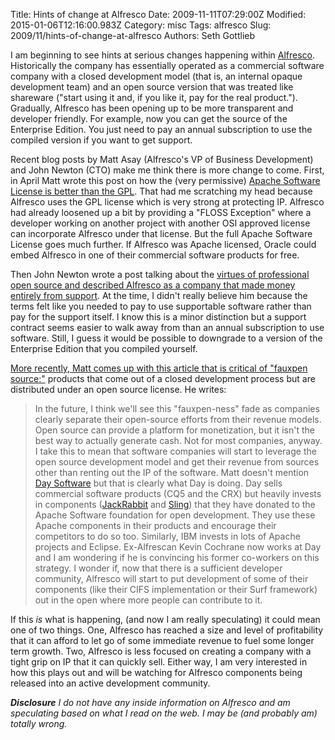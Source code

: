 Title: Hints of change at Alfresco
Date: 2009-11-11T07:29:00Z
Modified: 2015-01-06T12:16:00.983Z
Category: misc
Tags: alfresco
Slug: 2009/11/hints-of-change-at-alfresco
Authors: Seth Gottlieb

I am beginning to see hints at serious changes happening within [Alfresco](http://www.alfresco.com). Historically the company has essentially operated as a commercial software company with a closed development model (that is, an internal opaque development team) and an open source version that was treated like shareware ("start using it and, if you like it, pay for the real product."). Gradually, Alfresco has been opening up to be more transparent and developer friendly. For example, now you can get the source of the Enterprise Edition. You just need to pay an annual subscription to use the compiled version if you want to get support.

  

Recent blog posts by Matt Asay (Alfresco's VP of Business Development) and John Newton (CTO) make me think there is more change to come. First, in April Matt wrote this post on how the (very permissive) [Apache Software License is better than the GPL](http://news.cnet.com/8301-13505_3-10229817-16.html?tag=col1;post-4129). That had me scratching my head because Alfresco uses the GPL license which is very strong at protecting IP. Alfresco had already loosened up a bit by providing a "FLOSS Exception" where a developer working on another project with another OSI approved license can incorporate Alfresco under that license. But the full Apache Software License goes much further. If Alfresco was Apache licensed, Oracle could embed Alfresco in one of their commercial software products for free.

  

Then John Newton wrote a post talking about the [virtues of professional open source and described Alfresco as a company that made money entirely from support](http://newton.typepad.com/content/2009/07/professional-open-source-software.html). At the time, I didn't really believe him because the terms felt like you needed to pay to use supportable software rather than pay for the support itself. I know this is a minor distinction but a support contract seems easier to walk away from than an annual subscription to use software. Still, I guess it would be possible to downgrade to a version of the Enterprise Edition that you compiled yourself.  

[More recently, Matt comes up with this article that is critical of "fauxpen source:"](http://news.cnet.com/8301-13505_3-10394478-16.html?part=rss&amp;tag=feed&amp;subj=TheOpenRoad) products that come out of a closed development process but are distributed under an open source license. He writes:  
>  In the future, I think we'll see this "fauxpen-ness" fade as companies clearly separate their open-source efforts from their revenue models. Open source can provide a platform for monetization, but it isn't the best way to actually generate cash. Not for most companies, anyway.   
I take this to mean that software companies will start to leverage the open source development model and get their revenue from sources other than renting out the IP of the software. Matt doesn't mention [Day Software](http://www.day.com) but that is clearly what Day is doing. Day sells commercial software products (CQ5 and the CRX) but heavily invests in components ([JackRabbit](http://jackrabbit.apache.org/) and [Sling](http://sling.apache.org/site/index.html)) that they have donated to the Apache Software foundation for open development. They use these Apache components in their products and encourage their competitors to do so too. Similarly, IBM invests in lots of Apache projects and Eclipse. Ex-Alfrescan Kevin Cochrane now works at Day and I am wondering if he is convincing his former co-workers on this strategy. I wonder if, now that there is a sufficient developer community, Alfresco will start to put development of some of their components (like their CIFS implementation or their Surf framework) out in the open where more people can contribute to it.  

If this _is_ what is happening, (and now I am really speculating) it could mean one of two things. One, Alfresco has reached a size and level of profitability that it can afford to let go of some immediate revenue to fuel some longer term growth. Two, Alfresco is less focused on creating a company with a tight grip on IP that it can quickly sell. Either way, I am very interested in how this plays out and will be watching for Alfresco components being released into an active development community.

  
  

___Disclosure__ I do not have any inside information on Alfresco and am speculating based on what I read on the web. I may be (and probably am) totally wrong._
